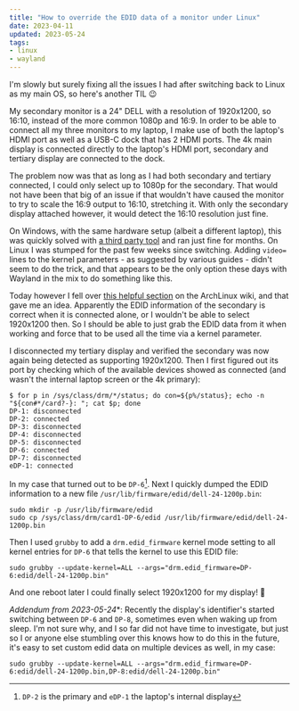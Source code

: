 ```yaml
---
title: "How to override the EDID data of a monitor under Linux"
date: 2023-04-11
updated: 2023-05-24
tags:
- linux
- wayland
---
```


I'm slowly but surely fixing all the issues I had after switching back to Linux as my main OS, so here's another TIL 😉

My secondary monitor is a 24" DELL with a resolution of 1920x1200, so 16:10, instead of the more common 1080p and 16:9. In order to be able to connect all my three monitors to my laptop, I make use of both the laptop's HDMI port as well as a USB-C dock that has 2 HDMI ports. The 4k main display is connected directly to the laptop's HDMI port, secondary and tertiary display are connected to the dock. 

The problem now was that as long as I had both secondary and tertiary connected, I could only select up to 1080p for the secondary. That would not have been that big of an issue if that wouldn't have caused the monitor to try to scale the 16:9 output to 16:10, stretching it. With only the secondary display attached however, it would detect the 16:10 resolution just fine.

On Windows, with the same hardware setup (albeit a different laptop), this was quickly solved with [a third party tool](https://www.monitortests.com/forum/Thread-Custom-Resolution-Utility-CRU) and ran just fine for months. On Linux I was stumped for the past few weeks since switching. Adding `video=` lines to the kernel parameters - as suggested by various guides - didn't seem to do the trick, and that appears to be the only option these days with Wayland in the mix to do something like this.

Today however I fell over [this helpful section](https://wiki.archlinux.org/title/kernel_mode_setting#Forcing_modes_and_EDID) on the ArchLinux wiki, and that gave me an idea. Apparently the EDID information of the secondary is correct when it is connected alone, or I wouldn't be able to select 1920x1200 then. So I should be able to just grab the EDID data from it when working and force that to be used all the time via a kernel parameter.

I disconnected my tertiary display and verified the secondary was now again being detected as supporting 1920x1200. Then I first figured out its port by checking which of the available devices showed as connected (and wasn't the internal laptop screen or the 4k primary):

```
$ for p in /sys/class/drm/*/status; do con=${p%/status}; echo -n "${con#*/card?-}: "; cat $p; done
DP-1: disconnected
DP-2: connected
DP-3: disconnected
DP-4: disconnected
DP-5: disconnected
DP-6: connected
DP-7: disconnected
eDP-1: connected
```

In my case that turned out to be `DP-6`[^1]. Next I quickly dumped the EDID information to a new file `/usr/lib/firmware/edid/dell-24-1200p.bin`:

```
sudo mkdir -p /usr/lib/firmware/edid
sudo cp /sys/class/drm/card1-DP-6/edid /usr/lib/firmware/edid/dell-24-1200p.bin
```

Then I used `grubby` to add a `drm.edid_firmware` kernel mode setting to all kernel entries for `DP-6` that tells the kernel to use this EDID file:

```
sudo grubby --update-kernel=ALL --args="drm.edid_firmware=DP-6:edid/dell-24-1200p.bin"
```

And one reboot later I could finally select 1920x1200 for my display! 🥳

*Addendum from 2023-05-24**: Recently the display's identifier's started switching between `DP-6` and `DP-8`, sometimes even when waking up from sleep. I'm not sure why, and I so far did not have time to investigate, but just so I or anyone else stumbling over this knows how to do this in the future, it's easy to set custom edid data on multiple devices as well, in my case:

```
sudo grubby --update-kernel=ALL --args="drm.edid_firmware=DP-6:edid/dell-24-1200p.bin,DP-8:edid/dell-24-1200p.bin"
```

[^1]: `DP-2` is the primary and `eDP-1` the laptop's internal display

